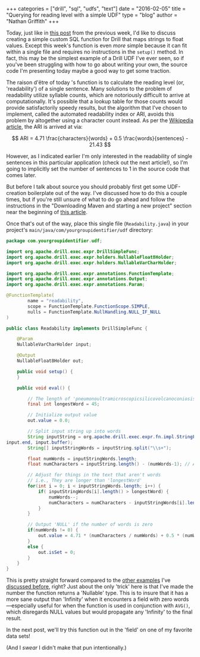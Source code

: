 +++
categories = ["drill", "sql", "udfs", "text"]
date = "2016-02-05"
title = "Querying for reading level with a simple UDF"
type = "blog"
author = "Nathan Griffith"
+++

<script type="text/javascript"
 src="http://cdn.mathjax.org/mathjax/latest/MathJax.js?config=TeX-AMS-MML_HTMLorMML">
</script>

Today, just like in [this post](http://www.dremio.com/blog/writing-a-custom-sql-function-for-sentiment-analysis/) from
the previous week, I'd like to discuss creating a simple custom SQL function for Drill that maps strings to float
values. Except this week's function is even *more* simple because it can fit within a single file and requires no
instructions in the `setup()` method. In fact, this may be the simplest example of a Drill UDF I've ever seen, so if
you've been struggling with how to go about writing your own, the source code I'm presenting today maybe a good way to
get some traction.

The raison d'&ecirc;tre of today 's function is to calculate the reading level (or, 'readability') of a single sentence.
Many solutions to the problem of readability utilize syllable counts, which are notoriously difficult to arrive at
computationally. It's possible that a lookup table for those counts would provide satisfactorily speedy results, but the
algorithm that I've chosen to implement, called the automated readability index or ARI, avoids this problem by
altogether using a character count instead. As per the [Wikipedia
article](https://en.wikipedia.org/wiki/Automated_readability_index), the ARI is arrived at via:

$$ ARI = 4.71 \frac{characters}{words} + 0.5 \frac{words}{sentences} - 21.43 $$

However, as I indicated earlier I'm only interested in the readability of single sentences in this particular
application (check out the next article!), so I'm going to implicitly set the number of sentences to 1 in the source code
that comes later.

But before I talk about source you should probably first get some UDF-creation boilerplate out of the way.  I've
discussed how to do this a couple times, but if you're still unsure of what to do go ahead and follow the instructions
in the "Downloading Maven and starting a new project" section near the beginning of [this
article](http://www.dremio.com/blog/writing-a-custom-sql-function-for-sentiment-analysis/).

Once that's out of the way, place this single file (`Readability.java`) in your project's
`main/java/com/yourgroupidentifier/udf` directory:

```java
package com.yourgroupidentifier.udf;

import org.apache.drill.exec.expr.DrillSimpleFunc;
import org.apache.drill.exec.expr.holders.NullableFloat8Holder;
import org.apache.drill.exec.expr.holders.NullableVarCharHolder;

import org.apache.drill.exec.expr.annotations.FunctionTemplate;
import org.apache.drill.exec.expr.annotations.Output;
import org.apache.drill.exec.expr.annotations.Param;

@FunctionTemplate(
        name = "readability",
        scope = FunctionTemplate.FunctionScope.SIMPLE,
        nulls = FunctionTemplate.NullHandling.NULL_IF_NULL
)

public class Readability implements DrillSimpleFunc {

    @Param
    NullableVarCharHolder input;

    @Output
    NullableFloat8Holder out;

    public void setup() {
    }

    public void eval() {

        // The length of 'pneumonoultramicroscopicsilicovolcanoconiosis'
        final int longestWord = 45;

        // Initialize output value
        out.value = 0.0;

        // Split input string up into words
        String inputString = org.apache.drill.exec.expr.fn.impl.StringFunctionHelpers.toStringFromUTF8(input.start,
input.end, input.buffer);
        String[] inputStringWords = inputString.split("\\s+");

        float numWords = inputStringWords.length;
        float numCharacters = inputString.length() - (numWords-1); // Accounts for spaces

        // Adjust for things in the text that aren't words
        // i.e., They are longer than 'longestWord'
        for(int i = 0; i < inputStringWords.length; i++) {
            if( inputStringWords[i].length() > longestWord) {
                numWords--;
                numCharacters = numCharacters - inputStringWords[i].length();
            }
        }

        // Output 'NULL' if the number of words is zero
        if(numWords != 0) {
            out.value = 4.71 * (numCharacters / numWords) + 0.5 * (numWords) - 21.43;
        }
        else {
            out.isSet = 0;
        }
    }
}
```

This is pretty straight forward compared to the [other
examples](http://www.dremio.com/blog/writing-a-custom-sql-function-for-sentiment-analysis/) I've [discussed
before](http://www.dremio.com/blog/querying-google-analytics-json-with-a-custom-sql-function/), right? Just about the
only 'trick' here is that I've made the number the function returns a 'Nullable' type. This is to insure that it has a
more sane output than 'Infinity' when it encounters a field with zero words&mdash;especially useful for when the
function is used in conjunction with `AVG()`, which disregards NULL values but would propagate any 'Infinity' to the
final result.

In the next post, we'll try this function out in the 'field' on one of my favorite data sets!

(And I *swear* I didn't make that pun intentionally.)

